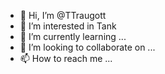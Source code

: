- 👋 Hi, I’m @TTraugott
- 👀 I’m interested in Tank
- 🌱 I’m currently learning ...
- 💞️ I’m looking to collaborate on ...
- 📫 How to reach me ...

<!---
TTraugott/TTraugott is a ✨ special ✨ repository because its `README.md` (this file) appears on your GitHub profile.
You can click the Preview link to take a look at your changes.
--->
